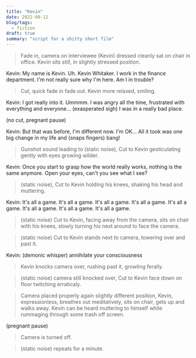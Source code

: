 ```yaml
---
title: "Kevin"
date: 2022-09-12
blog/tags:
  - fiction
draft: true
summary: "script for a shitty short film"
---
```


> Fade in, camera on interviewee (Kevin) dressed cleanly sat on chair in office. Kevin sits still, in slightly stressed position.

Kevin: My name is Kevin. Uh. Kevin Whitaker. I work in the finance department. I'm not really sure why I'm here. Am I in trouble?

> Cut, quick fade in fade out. Kevin more relaxed, smiling.

Kevin: I got really into it. Ummmm. I was angry all the time, frustrated with everything and everyone... (exasperated sigh) I was in a really bad place.

(no cut, pregnant pause)

Kevin: But that was before, I'm different now. I'm OK... All it took was one big change in my life and (snaps fingers) bang!

> Gunshot sound leading to (static noise), Cut to Kevin gesticulating gently with eyes growing wilder.

Kevin: Once you start to grasp how the world really works, nothing is the same anymore. Open your eyes, can't you see what I see?

> (static noise), Cut to Kevin holding his knees, shaking his head and muttering.

Kevin: It's all a game. It's all a game. It's all a game. It's all a game. It's all a game. It's all a game. It's all a game. It's all a game.

> (static noise) Cut to Kevin, facing away from the camera, sits on chair with his knees, slowly turning his next around to face the camera.

> (static noise) Cut to Kevin stands next to camera, towering over and past it.

Kevin: (demonic whisper) annihilate your consciousness

> Kevin knocks camera over, rushing past it, growling ferally.

> (static noise) camera still knocked over, Cut to Kevin face down on floor twitching erraticaly.

> Camera placed properly again slightly different position, Kevin, expressionless, breathes out meditatively, sits on chair, gets up and walks away. Kevin can be heard muttering to himself while rummaging through some trash off screen.

(pregnant pause)

> Camera is turned off.

> (static noise) repeats for a minute.
